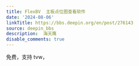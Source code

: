 ```yaml
---
title: FlexBV  主板点位图查看软件
date: '2024-08-06'
linkTitle: https://bbs.deepin.org/en/post/276143
source: deepin_bbs
description:  海天鹰 
disable_comments: true
---
```

免费，支持 tvw，
